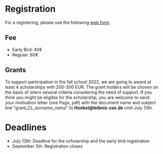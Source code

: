 # Registration

For a registering, please use the following [web form](https://www.eventbrite.de/e/computational-linguistics-fall-school-2022-registration-352582873867?keep_tld=1).

## Fee

- Early Bird: 40€ <br>
- Regular: 60€ <br>

## Grants

To support participation in the fall school 2022, we are going to award at least 4 scholarships with 200-300 EUR. The grant holders will be chosen on the basis of intern several criteria considering the need of support. If you think you might be eligible for the scholarship, you are welcome to send your motivation letter (one Page, pdf) with the document name and subject line "grant_CL_*surname*_*name*" to __Hoebel@leibniz-zas.de__ until July 13th. 

# Deadlines

- July 13th: Deadline for the scholarship and the early bird registration <br>
- September 5th: Registration closes <br>


